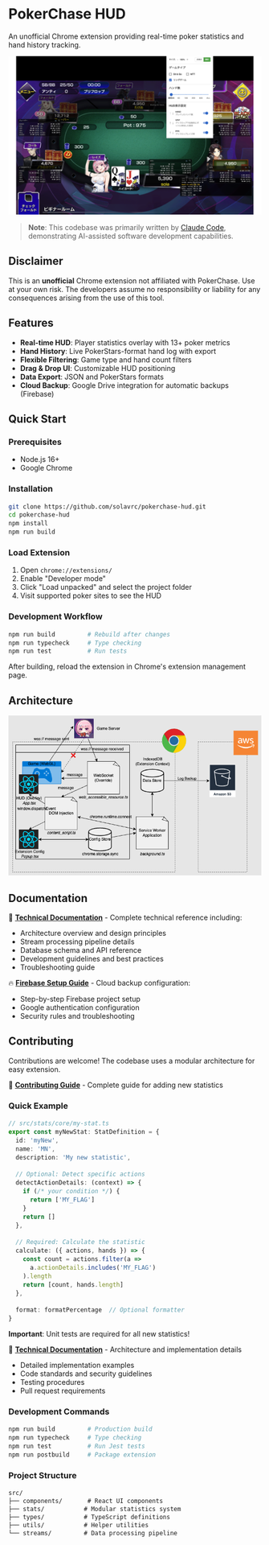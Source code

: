 # PokerChase HUD

An unofficial Chrome extension providing real-time poker statistics and hand history tracking.

![PokerChase HUD](./README.png)

> **Note**: This codebase was primarily written by [Claude Code](https://claude.ai/code), demonstrating AI-assisted software development capabilities.

## Disclaimer

This is an **unofficial** Chrome extension not affiliated with PokerChase. Use at your own risk. The developers assume no responsibility or liability for any consequences arising from the use of this tool.

## Features

- **Real-time HUD**: Player statistics overlay with 13+ poker metrics
- **Hand History**: Live PokerStars-format hand log with export
- **Flexible Filtering**: Game type and hand count filters
- **Drag & Drop UI**: Customizable HUD positioning
- **Data Export**: JSON and PokerStars formats
- **Cloud Backup**: Google Drive integration for automatic backups (Firebase)

## Quick Start

### Prerequisites

- Node.js 16+
- Google Chrome

### Installation

```bash
git clone https://github.com/solavrc/pokerchase-hud.git
cd pokerchase-hud
npm install
npm run build
```

### Load Extension

1. Open `chrome://extensions/`
2. Enable "Developer mode"
3. Click "Load unpacked" and select the project folder
4. Visit supported poker sites to see the HUD

### Development Workflow

```bash
npm run build         # Rebuild after changes
npm run typecheck     # Type checking
npm run test          # Run tests
```

After building, reload the extension in Chrome's extension management page.

## Architecture

![Architecture Diagram](README.drawio.png)

## Documentation

📖 **[Technical Documentation](CLAUDE.md)** - Complete technical reference including:

- Architecture overview and design principles
- Stream processing pipeline details
- Database schema and API reference
- Development guidelines and best practices
- Troubleshooting guide

🔥 **[Firebase Setup Guide](FIREBASE_SETUP.md)** - Cloud backup configuration:

- Step-by-step Firebase project setup
- Google authentication configuration
- Security rules and troubleshooting

## Contributing

Contributions are welcome! The codebase uses a modular architecture for easy extension.

📖 **[Contributing Guide](CONTRIBUTING.md)** - Complete guide for adding new statistics

### Quick Example

```typescript
// src/stats/core/my-stat.ts
export const myNewStat: StatDefinition = {
  id: 'myNew',
  name: 'MN',
  description: 'My new statistic',

  // Optional: Detect specific actions
  detectActionDetails: (context) => {
    if (/* your condition */) {
      return ['MY_FLAG']
    }
    return []
  },

  // Required: Calculate the statistic
  calculate: ({ actions, hands }) => {
    const count = actions.filter(a =>
      a.actionDetails.includes('MY_FLAG')
    ).length
    return [count, hands.length]
  },

  format: formatPercentage  // Optional formatter
}
```

**Important**: Unit tests are required for all new statistics!

📖 **[Technical Documentation](CLAUDE.md)** - Architecture and implementation details

- Detailed implementation examples
- Code standards and security guidelines
- Testing procedures
- Pull request requirements

### Development Commands

```bash
npm run build         # Production build
npm run typecheck     # Type checking
npm run test          # Run Jest tests
npm run postbuild     # Package extension
```

### Project Structure

```
src/
├── components/       # React UI components
├── stats/           # Modular statistics system
├── types/           # TypeScript definitions
├── utils/           # Helper utilities
└── streams/         # Data processing pipeline
```
